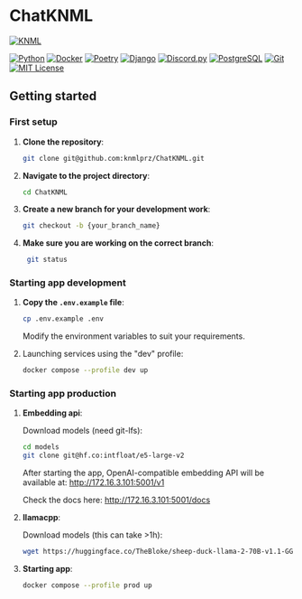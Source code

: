 # ChatKNML

[![KNML](https://i.imgur.com/GLpXodx.png)](https://knml.edu.pl/)

[![Python](https://img.shields.io/badge/Python-3.11%2B-blue)](https://www.python.org/)
[![Docker](https://img.shields.io/badge/Docker-24.0%2B-blue)](https://www.docker.com/)
[![Poetry](https://img.shields.io/badge/Poetry-1.6%2B-blue)](https://python-poetry.org/)
[![Django](https://img.shields.io/badge/Django-3.2%2B-green)](https://www.djangoproject.com/)
[![Discord.py](https://img.shields.io/badge/Discord.py-2.3.2%2B-blue)](https://discordpy.readthedocs.io/en/stable/)
[![PostgreSQL](https://img.shields.io/badge/PostgreSQL-16%2B-blue)](https://www.postgresql.org/)
[![Git](https://img.shields.io/badge/Git-2.40%2B-red)](https://git-scm.com/)
[![MIT License](https://img.shields.io/badge/License-MIT-yellow.svg)](https://opensource.org/licenses/MIT)

## Getting started

### First setup

1. **Clone the repository**:

    ```sh
    git clone git@github.com:knmlprz/ChatKNML.git
    ```

2. **Navigate to the project directory**:

    ```sh
    cd ChatKNML
    ```

3. **Create a new branch for your development work**:

    ```sh
    git checkout -b {your_branch_name}
    ```

4. **Make sure you are working on the correct branch**:

   ```sh
    git status
    ```

### Starting app development

1. **Copy the `.env.example` file**:

    ```sh
    cp .env.example .env
    ```

   Modify the environment variables to suit your requirements.

2. Launching services using the "dev" profile:

    ```sh
    docker compose --profile dev up
    ```

### Starting app production

1. **Embedding api**:

    Download models (need git-lfs):

    ```sh
    cd models
    git clone git@hf.co:intfloat/e5-large-v2
    ```

    After starting the app, OpenAI-compatible embedding API will be available at: <http://172.16.3.101:5001/v1>

    Check the docs here: <http://172.16.3.101:5001/docs>

2. **llamacpp**:

    Download models (this can take >1h):

    ```sh
    wget https://huggingface.co/TheBloke/sheep-duck-llama-2-70B-v1.1-GGUF/resolve/main/sheep-duck-llama-2-70b-v1.1.Q4_K_S.gguf
    ```

3. **Starting app**:

    ```sh
    docker compose --profile prod up
    ```
